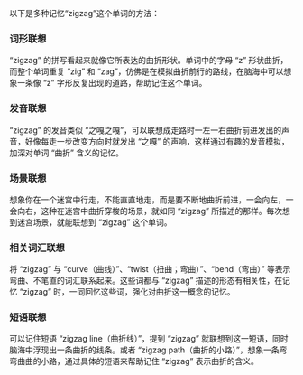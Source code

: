 以下是多种记忆“zigzag”这个单词的方法：

### 词形联想
“zigzag” 的拼写看起来就像它所表达的曲折形状。单词中的字母 “z” 形状曲折，而整个单词重复 “zig” 和 “zag”，仿佛是在模拟曲折前行的路线，在脑海中可以想象一条像 “z” 字形反复出现的道路，帮助记住这个单词。

### 发音联想
“zigzag” 的发音类似 “之嘎之嘎”，可以联想成走路时一左一右曲折前进发出的声音，好像每走一步改变方向时就发出 “之嘎” 的声响，这样通过有趣的发音模拟，加深对单词 “曲折” 含义的记忆。

### 场景联想
想象你在一个迷宫中行走，不能直直地走，而是要不断地曲折前进，一会向左，一会向右，这种在迷宫中曲折穿梭的场景，就如同 “zigzag” 所描述的那样。每次想到迷宫场景，就能联想到 “zigzag” 这个单词。

### 相关词汇联想
将 “zigzag” 与 “curve（曲线）”、“twist（扭曲；弯曲）”、“bend（弯曲）” 等表示弯曲、不笔直的词汇联系起来。这些词都与 “zigzag” 描述的形态有相关性，在记忆 “zigzag” 时，一同回忆这些词，强化对曲折这一概念的记忆。

### 短语联想
可以记住短语 “zigzag line（曲折线）”，提到 “zigzag” 就联想到这一短语，同时脑海中浮现出一条曲折的线条。或者 “zigzag path（曲折的小路）”，想象一条弯弯曲曲的小路，通过具体的短语来帮助记住 “zigzag” 表示曲折的含义。 